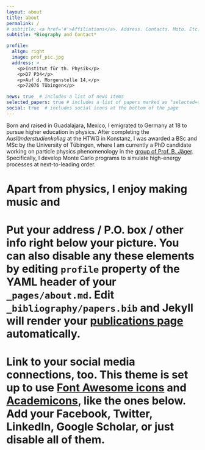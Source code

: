 ```yaml
---
layout: about
title: about
permalink: /
# subtitle: <a href='#'>Affiliations</a>. Address. Contacts. Moto. Etc.
subtitle: *Biography and Contact*

profile:
  align: right
  image: prof_pic.jpg
  address: >
    <p>Institut für th. Physik</p>
    <p>D7 P34</p>
    <p>Auf d. Morgenstelle 14,</p>
    <p>72076 Tübingen</p>

news: true  # includes a list of news items
selected_papers: true # includes a list of papers marked as "selected={true}"
social: true  # includes social icons at the bottom of the page
---
```

Born and raised in Guadalajara, Mexico, I emigrated to Germany at 18 to pursue higher education in physics. After completing the *Ausländerstudienkolleg* at the HTWG in Konstanz, I was awarded a BSc and MSc by the University of Tübingen, where I am currently a PhD candidate working on particle physics phenomenology in the [group of Prof. B. Jäger](https://uni-tuebingen.de/fakultaeten/mathematisch-naturwissenschaftliche-fakultaet/fachbereiche/physik/institute/institut-fuer-theoretische-physik/arbeitsgruppen/ag-jaeger/). Specifically, I develop Monte Carlo programs to simulate high-energy processes at next-to-leading order.
# Apart from physics, I enjoy making music and 

# Put your address / P.O. box / other info right below your picture. You can also disable any these elements by editing `profile` property of the YAML header of your `_pages/about.md`. Edit `_bibliography/papers.bib` and Jekyll will render your [publications page](/santiago-lpch/publications/) automatically.

# Link to your social media connections, too. This theme is set up to use [Font Awesome icons](http://fortawesome.github.io/Font-Awesome/) and [Academicons](https://jpswalsh.github.io/academicons/), like the ones below. Add your Facebook, Twitter, LinkedIn, Google Scholar, or just disable all of them.
